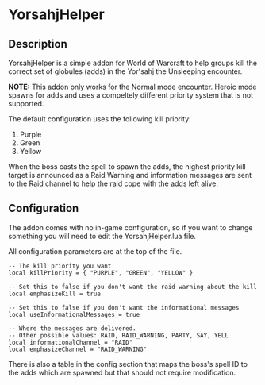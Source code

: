 YorsahjHelper
=============

Description
-----------

YorsahjHelper is a simple addon for World of Warcraft to help groups kill the correct set of globules
(adds) in the Yor'sahj the Unsleeping encounter.

**NOTE:** This addon only works for the Normal mode encounter. Heroic mode spawns for adds and uses
a compeltely different priority system that is not supported.

The default configuration uses the following kill priority:

1. Purple
2. Green
3. Yellow

When the boss casts the spell to spawn the adds, the highest priority kill target is announced as a Raid 
Warning and information messages are sent to the Raid channel to help the raid cope with the adds left
alive.

Configuration
-------------

The addon comes with no in-game configuration, so if you want to change something you will need to edit
the YorsahjHelper.lua file.

All configuration parameters are at the top of the file.

    -- The kill priority you want
    local killPriority = { "PURPLE", "GREEN", "YELLOW" }
    
    -- Set this to false if you don't want the raid warning about the kill
    local emphasizeKill = true
    
    -- Set this to false if you don't want the informational messages
    local useInformationalMessages = true
    
    -- Where the messages are delivered.
    -- Other possible values: RAID, RAID_WARNING, PARTY, SAY, YELL
    local informationalChannel = "RAID"
    local emphasizeChannel = "RAID_WARNING"

There is also a table in the config section that maps the boss's spell ID to the adds which are spawned but
that should not require modification.
